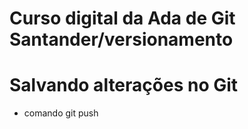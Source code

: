 # Curso digital da Ada de Git Santander/versionamento

# Salvando alterações no Git

* comando git push